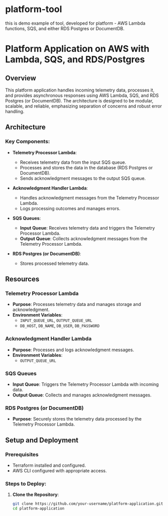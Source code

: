 # platform-tool
this is demo example of tool, developed for platform -  AWS Lambda functions, SQS, and either RDS Postgres or DocumentDB. 

# Platform Application on AWS with Lambda, SQS, and RDS/Postgres

## Overview

This platform application handles incoming telemetry data, processes it, and provides asynchronous responses using AWS Lambda, SQS, and RDS Postgres (or DocumentDB). The architecture is designed to be modular, scalable, and reliable, emphasizing separation of concerns and robust error handling.

## Architecture

### Key Components:
- **Telemetry Processor Lambda**: 
  - Receives telemetry data from the input SQS queue.
  - Processes and stores the data in the database (RDS Postgres or DocumentDB).
  - Sends acknowledgment messages to the output SQS queue.

- **Acknowledgment Handler Lambda**: 
  - Handles acknowledgment messages from the Telemetry Processor Lambda.
  - Logs processing outcomes and manages errors.

- **SQS Queues**: 
  - **Input Queue**: Receives telemetry data and triggers the Telemetry Processor Lambda.
  - **Output Queue**: Collects acknowledgment messages from the Telemetry Processor Lambda.

- **RDS Postgres (or DocumentDB)**: 
  - Stores processed telemetry data.

## Resources

### Telemetry Processor Lambda
- **Purpose**: Processes telemetry data and manages storage and acknowledgment.
- **Environment Variables**:
  - `INPUT_QUEUE_URL`, `OUTPUT_QUEUE_URL`
  - `DB_HOST`, `DB_NAME`, `DB_USER`, `DB_PASSWORD`

### Acknowledgment Handler Lambda
- **Purpose**: Processes and logs acknowledgment messages.
- **Environment Variables**:
  - `OUTPUT_QUEUE_URL`

### SQS Queues
- **Input Queue**: Triggers the Telemetry Processor Lambda with incoming data.
- **Output Queue**: Collects and manages acknowledgment messages.

### RDS Postgres (or DocumentDB)
- **Purpose**: Securely stores the telemetry data processed by the Telemetry Processor Lambda.

## Setup and Deployment

### Prerequisites
- Terraform installed and configured.
- AWS CLI configured with appropriate access.

### Steps to Deploy:
1. **Clone the Repository**:
   ```bash
   git clone https://github.com/your-username/platform-application.git
   cd platform-application
